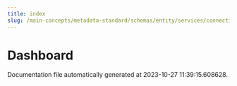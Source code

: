 ```yaml
---
title: index
slug: /main-concepts/metadata-standard/schemas/entity/services/connections/dashboard
---
```


# Dashboard

Documentation file automatically generated at 2023-10-27 11:39:15.608628.
